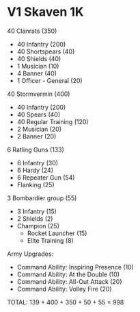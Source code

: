 # V1 Skaven 1K

40 Clanrats (350)
- 40 Infantry (200)
- 40 Shortspears (40)
- 40 Shields (40)
- 1 Musician (10)
- 4 Banner (40)
- 1 Officer - General (20)

40 Stormvermin (400)
- 40 Infantry (200)
- 40 Spears (40)
- 40 Regular Training (120)
- 2 Musician (20)
- 2 Banner (20)

6 Ratling Guns (133)
- 6 Infantry (30)
- 6 Hardy (24)
- 6 Repeater Gun (54)
- Flanking (25)

3 Bombardier group (55)
- 3 Infantry (15)
- 2 Shields (2)
- Champion (25)
	- Rocket Launcher (15)
	- Elite Training (8)

Army Upgrades:

- Command Ability: Inspiring Presence (10)
- Command Ability: At the Double (10)
- Command Ability: All-Out Attack (20)
- Command Ability: Volley Fire (20)


TOTAL: 139 + 400 + 350 + 50 + 55 = 998
